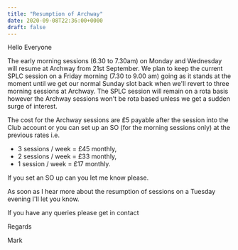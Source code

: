 ```yaml
---
title: "Resumption of Archway"
date: 2020-09-08T22:36:00+0000
draft: false
---
```

Hello Everyone

The early morning sessions (6.30 to 7.30am) on Monday and Wednesday will resume at Archway from 21st September. We plan to keep the current SPLC session on a Friday morning (7.30 to 9.00 am) going as it stands at the moment until we get our normal Sunday slot back when we'll revert to three morning sessions at Archway. The SPLC session will remain on a rota basis however the Archway sessions won't be rota based unless we get a sudden surge of interest.

The cost for the Archway sessions are £5 payable after the session into the Club account or you can set up an SO (for the morning sessions only) at the previous rates i.e. 
- 3 sessions / week = £45 monthly, 
- 2 sessions / week = £33 monthly, 
- 1 session / week = £17 monthly. 

If you set an SO up can you let me know please.

As soon as I hear more about the resumption of sessions on a Tuesday evening I'll let you know. 

If you have any queries please get in contact

Regards

Mark

<!--more-->

